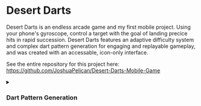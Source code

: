 # Desert Darts
Desert Darts is an endless arcade game and my first mobile project. Using your phone's gyroscope, control a target with the goal of landing precice hits in rapid succession. Desert Darts features an adaptive difficulty system and complex dart pattern generation for engaging and replayable gameplay, and was created with an accessable, icon-only interface.

See the entire repository for this project here: https://github.com/JoshuaPelican/Desert-Darts-Mobile-Game

<details>
  <summary> 
    <h3>
      Dart Pattern Generation
    </h3>
  </summary>
  
  ```C#
  ```  
</details>
